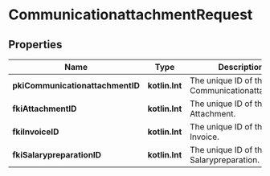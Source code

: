 
# CommunicationattachmentRequest

## Properties
Name | Type | Description | Notes
------------ | ------------- | ------------- | -------------
**pkiCommunicationattachmentID** | **kotlin.Int** | The unique ID of the Communicationattachment |  [optional]
**fkiAttachmentID** | **kotlin.Int** | The unique ID of the Attachment. |  [optional]
**fkiInvoiceID** | **kotlin.Int** | The unique ID of the Invoice. |  [optional]
**fkiSalarypreparationID** | **kotlin.Int** | The unique ID of the Salarypreparation. |  [optional]



